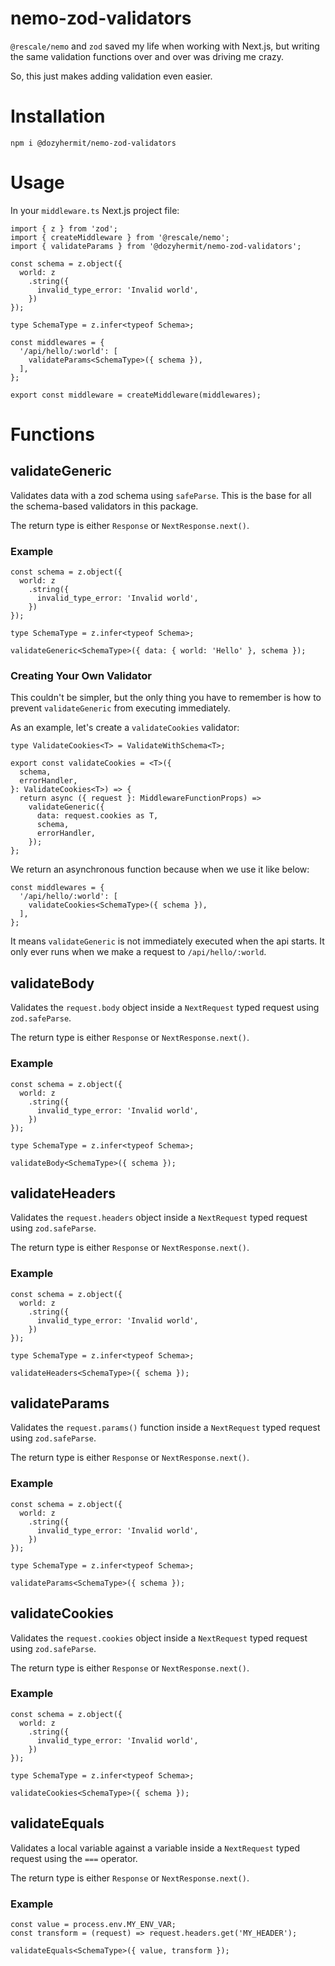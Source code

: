 # nemo-zod-validators

`@rescale/nemo` and `zod` saved my life when working with Next.js, but writing the same validation functions over and over was driving me crazy.

So, this just makes adding validation even easier.

# Installation

`npm i @dozyhermit/nemo-zod-validators`

# Usage

In your `middleware.ts` Next.js project file:

```
import { z } from 'zod';
import { createMiddleware } from '@rescale/nemo';
import { validateParams } from '@dozyhermit/nemo-zod-validators';

const schema = z.object({
  world: z
    .string({
      invalid_type_error: 'Invalid world',
    })
});

type SchemaType = z.infer<typeof Schema>;

const middlewares = {
  '/api/hello/:world': [
    validateParams<SchemaType>({ schema }),
  ],
};

export const middleware = createMiddleware(middlewares);
```

# Functions

## validateGeneric

Validates data with a zod schema using `safeParse`. This is the base for all the schema-based validators in this package.

The return type is either `Response` or `NextResponse.next()`.

### Example

```
const schema = z.object({
  world: z
    .string({
      invalid_type_error: 'Invalid world',
    })
});

type SchemaType = z.infer<typeof Schema>;

validateGeneric<SchemaType>({ data: { world: 'Hello' }, schema });
```

### Creating Your Own Validator

This couldn't be simpler, but the only thing you have to remember is how to prevent `validateGeneric` from executing immediately.

As an example, let's create a `validateCookies` validator:

```
type ValidateCookies<T> = ValidateWithSchema<T>;

export const validateCookies = <T>({
  schema,
  errorHandler,
}: ValidateCookies<T>) => {
  return async ({ request }: MiddlewareFunctionProps) =>
    validateGeneric({
      data: request.cookies as T,
      schema,
      errorHandler,
    });
};
```

We return an asynchronous function because when we use it like below:

```
const middlewares = {
  '/api/hello/:world': [
    validateCookies<SchemaType>({ schema }),
  ],
};
```

It means `validateGeneric` is not immediately executed when the api starts. It only ever runs when we make a request to `/api/hello/:world`.

## validateBody

Validates the `request.body` object inside a `NextRequest` typed request using `zod.safeParse`.

The return type is either `Response` or `NextResponse.next()`.

### Example

```
const schema = z.object({
  world: z
    .string({
      invalid_type_error: 'Invalid world',
    })
});

type SchemaType = z.infer<typeof Schema>;

validateBody<SchemaType>({ schema });
```

## validateHeaders

Validates the `request.headers` object inside a `NextRequest` typed request using `zod.safeParse`.

The return type is either `Response` or `NextResponse.next()`.

### Example

```
const schema = z.object({
  world: z
    .string({
      invalid_type_error: 'Invalid world',
    })
});

type SchemaType = z.infer<typeof Schema>;

validateHeaders<SchemaType>({ schema });
```

## validateParams

Validates the `request.params()` function inside a `NextRequest` typed request using `zod.safeParse`.

The return type is either `Response` or `NextResponse.next()`.

### Example

```
const schema = z.object({
  world: z
    .string({
      invalid_type_error: 'Invalid world',
    })
});

type SchemaType = z.infer<typeof Schema>;

validateParams<SchemaType>({ schema });
```

## validateCookies

Validates the `request.cookies` object inside a `NextRequest` typed request using `zod.safeParse`.

The return type is either `Response` or `NextResponse.next()`.

### Example

```
const schema = z.object({
  world: z
    .string({
      invalid_type_error: 'Invalid world',
    })
});

type SchemaType = z.infer<typeof Schema>;

validateCookies<SchemaType>({ schema });
```

## validateEquals

Validates a local variable against a variable inside a `NextRequest` typed request using the `===` operator.

The return type is either `Response` or `NextResponse.next()`.

### Example

```
const value = process.env.MY_ENV_VAR;
const transform = (request) => request.headers.get('MY_HEADER');

validateEquals<SchemaType>({ value, transform });
```
